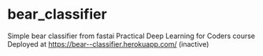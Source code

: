 # bear_classifier

Simple bear classifier from fastai Practical Deep Learning for Coders course
Deployed at https://bear--classifier.herokuapp.com/ (inactive)
